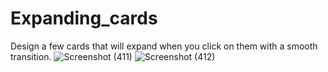 # Expanding_cards
Design a few cards that will expand when you click on them with a smooth transition.
![Screenshot (411)](https://github.com/shikhar-bot/Expanding_cards/assets/84851377/e99e852f-aedc-444e-96f5-ed4cc50adf8c)
![Screenshot (412)](https://github.com/shikhar-bot/Expanding_cards/assets/84851377/3db2bf96-3462-48ef-a51d-0f516fb9a018)
